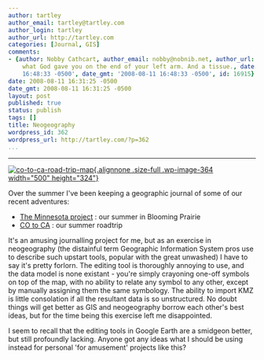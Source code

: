 ```yaml
---
author: tartley
author_email: tartley@tartley.com
author_login: tartley
author_url: http://tartley.com
categories: [Journal, GIS]
comments:
- {author: Nobby Cathcart, author_email: nobby@nobnib.net, author_url: '', content: Try
    what God gave you on the end of your left arm. And a tissue., date: '2008-08-11
    16:48:33 -0500', date_gmt: '2008-08-11 16:48:33 -0500', id: 16915}
date: 2008-08-11 16:31:25 -0500
date_gmt: 2008-08-11 16:31:25 -0500
layout: post
published: true
status: publish
tags: []
title: Neogeography
wordpress_id: 362
wordpress_url: http://tartley.com/?p=362
...
```

---

[![](http://tartley.com/wp-content/uploads/2008/08/co-to-ca-road-trip-map.png "co-to-ca-road-trip-map"){.alignnone
.size-full .wp-image-364 width="500"
height="324"}](http://tartley.com/wp-content/uploads/2008/08/co-to-ca-road-trip-map.png)

Over the summer I've been keeping a geographic journal of some of our
recent adventures:

-   [The Minnesota
    project](http://maps.google.com/maps/ms?ie=UTF8&hl=en&msa=0&msid=114555587615190768594.00044fcb05ec0c0be2012&ll=45.540084,-93.44283&spn=5.809675,14.282227&z=7)
    : our summer in Blooming Prairie
-   [CO to
    CA](http://maps.google.com/maps/ms?ie=UTF8&hl=en&msa=0&msid=114555587615190768594.000453372a3a9329df229&ll=37.431251,-110.786133&spn=13.158173,28.564453&t=h&z=6)
    : our summer roadtrip

It's an amusing journalling project for me, but as an exercise in
neogeography (the distainful term Geographic Information System pros use
to describe such upstart tools, popular with the great unwashed) I have
to say it's pretty forlorn. The editing tool is thoroughly annoying to
use, and the data model is none existant - you're simply crayoning
one-off symbols on top of the map, with no ability to relate any symbol
to any other, except by manually assigning them the same symbology. The
ability to import KMZ is little consolation if all the resultant data is
so unstructured. No doubt things will get better as GIS and neogeography
borrow each other's best ideas, but for the time being this exercise
left me disappointed.

I seem to recall that the editing tools in Google Earth are a smidgeon
better, but still profoundly lacking. Anyone got any ideas what I should
be using instead for personal 'for amusement' projects like this?
